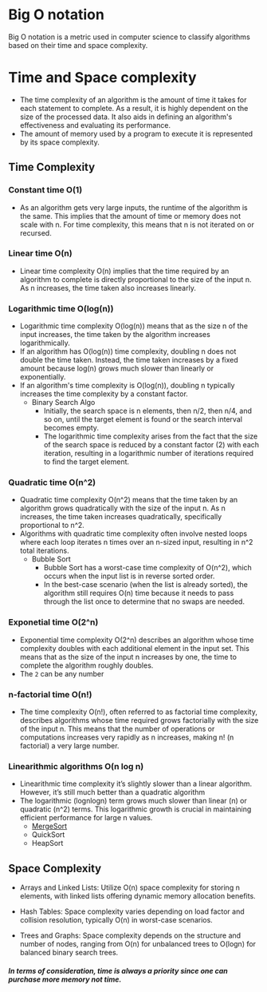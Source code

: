 # Big O notation
Big O notation is a metric used in computer science to classify algorithms based on their time and space complexity.

# Time and Space complexity
- The time complexity of an algorithm is the amount of
time it takes for each statement to complete. As a result,
it is highly dependent on the size of the processed data. 
It also aids in defining an algorithm's effectiveness and evaluating its performance.
- The amount of memory used by a program to execute it is represented by its space complexity. 

## Time Complexity
### Constant time O(1)
- As an algorithm gets very large inputs, the runtime of the algorithm is the same. 
This implies that the amount of time or memory does not scale with n. For time complexity, 
this means that n is not iterated on or recursed.

### Linear time O(n)
- Linear time complexity O(n) implies that the time required by an algorithm to complete is directly proportional to the size of the input n. As n increases, the time taken also increases linearly.

### Logarithmic time O(log(n))
- Logarithmic time complexity O(log(n)) means that as the size n of the input increases, the time 
taken by the algorithm increases logarithmically.
- If an algorithm has O(log⁡(n)) time complexity, doubling n does not double the time 
taken. Instead, the time taken increases by a fixed amount because log⁡(n) grows much slower 
than linearly or exponentially.
- If an algorithm's time complexity is O(log(n)), doubling n typically increases the time 
complexity by a constant factor.
  - Binary Search Algo
    - Initially, the search space is n elements, then n/2, then n/4, and so on, until the target
    element is found or the search interval becomes empty.
    - The logarithmic time complexity arises from the fact that the size of the search space is reduced by a constant factor (2) with each iteration, resulting in a logarithmic number of iterations required to find the target element.

### Quadratic time O(n^2)
- Quadratic time complexity O(n^2) means that the time taken by an algorithm grows quadratically with the 
size of the input n. As n increases, the time taken increases quadratically, 
specifically proportional to n^2.
- Algorithms with quadratic time complexity often involve nested loops where each loop iterates n times over an n-sized input, 
resulting in n^2 total iterations.
  - Bubble Sort 
    - Bubble Sort has a worst-case time complexity of O(n^2), which occurs when the input list is in reverse sorted order.
    - In the best-case scenario (when the list is already sorted), the algorithm still requires O(n) time because it needs to pass through the list once to determine that no swaps are needed. 

### Exponetial time O(2^n)
- Exponential time complexity O(2^n) describes an algorithm whose time complexity doubles with each additional element
in the input set. This means that as the size of the input n increases by one, 
the time to complete the algorithm roughly doubles. 
- The `2` can be any number

### n-factorial time O(n!)
- The time complexity O(n!), often referred to as factorial time complexity, describes algorithms whose time required grows 
factorially with the size of the input n. This means that the number of operations or computations increases very rapidly as n increases, making n! (n factorial) a very large number.


### Linearithmic algorithms O(n log n)
- Linearithmic time complexity it’s slightly slower than a linear algorithm. However, it’s still much better than a quadratic algorithm
- The logarithmic (log⁡nlogn) term grows much slower than linear (n) or quadratic (n^2) terms. This logarithmic growth is crucial in maintaining efficient performance for large n values.
  - [MergeSort](./linearithmic)
  - QuickSort
  - HeapSort


## Space Complexity
- Arrays and Linked Lists: Utilize O(n) space complexity for storing n elements, with linked lists offering dynamic memory allocation benefits.

- Hash Tables: Space complexity varies depending on load factor and collision resolution, typically O(n) in worst-case scenarios.

- Trees and Graphs: Space complexity depends on the structure and number of nodes, ranging from O(n) for unbalanced trees to O(log⁡n) for balanced binary search trees.

##### In terms of consideration, time is always a priority since one can purchase more memory not time.